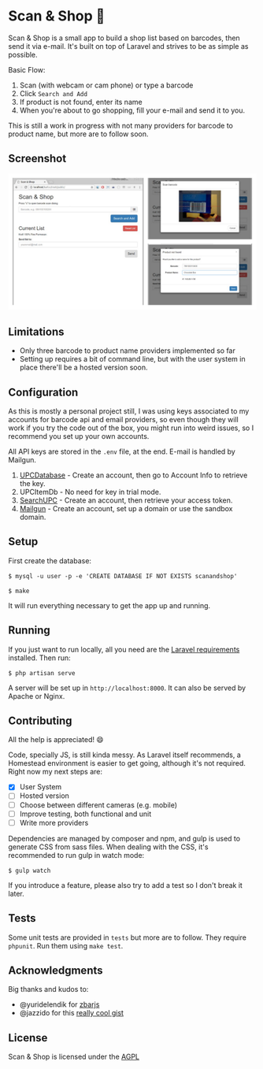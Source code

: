 # Scan & Shop :memo:

Scan & Shop is a small app to build a shop list based on barcodes, then send it via e-mail. It's built on top of Laravel and strives to be as simple as possible.

Basic Flow:
1. Scan (with webcam or cam phone) or type a barcode
1. Click `Search and Add`
1. If product is not found, enter its name
1. When you're about to go shopping, fill your e-mail and send it to you.

This is still a work in progress with not many providers for barcode to
 product name, but more are to follow soon.

## Screenshot

![Screeshot](./collagescanshop.jpg)

## Limitations

- Only three barcode to product name providers implemented so far
- Setting up requires a bit of command line, but with the user system in place there'll be a hosted
version soon.

## Configuration

As this is mostly a personal project still, I was using keys associated to my
 accounts for barcode api and email providers, so even though they will work
 if you try the code out of the box, you might run into weird issues, so I recommend you set up your own accounts.

All API keys are stored in the `.env` file, at the end. E-mail is handled by
 Mailgun.

1. [UPCDatabase](https://www.upcdatabase.com/xmlrpc.asp) - Create an account, then go to Account Info to retrieve the key.
1. UPCItemDb - No need for key in trial mode.
1. [SearchUPC](http://www.searchupc.com/) - Create an account, then retrieve your access token.
1. [Mailgun](https://mailgun.com) - Create an account, set up a domain or use the sandbox domain.

## Setup

First create the database:
```
$ mysql -u user -p -e 'CREATE DATABASE IF NOT EXISTS scanandshop'
```

```
$ make
```

It will run everything necessary to get the app up and running.

## Running

If you just want to run locally, all you need are the [Laravel requirements](https://laravel.com/docs/5.3/installation#server-requirements) installed. Then run:

```
$ php artisan serve
```

A server will be set up in `http://localhost:8000`. It can also be served by
 Apache or Nginx.

## Contributing

All the help is appreciated! :smile:

Code, specially JS, is still kinda messy. As Laravel itself recommends, a
Homestead environment is easier to get going, although it's not required. Right now my next steps are:
- [x] User System
- [ ] Hosted version
- [ ] Choose between different cameras (e.g. mobile)
- [ ] Improve testing, both functional and unit
- [ ] Write more providers

Dependencies are managed by composer and npm, and gulp is used to generate CSS from sass files. When dealing with the CSS, it's recommended to run gulp in watch mode:

```
$ gulp watch
```

If you introduce a feature, please also try to add a test so I don't break it later.

## Tests

Some unit tests are provided in `tests` but more are to follow. They require `phpunit`. Run them using `make test`.

## Acknowledgments

Big thanks and kudos to:

- @yuridelendik for [zbarjs](https://github.com/yurydelendik/zbarjs)
- @jazzido for this [really cool gist](https://gist.github.com/jazzido/9435670)

## License

Scan & Shop is licensed under the [AGPL](https://www.gnu.org/licenses/agpl-3.0.html)
